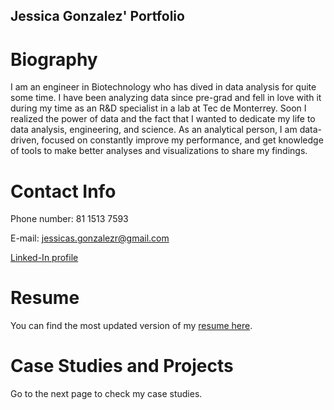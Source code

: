 ## Jessica Gonzalez' Portfolio

# Biography
I am an engineer in Biotechnology who has dived in data analysis for quite some time. I have been analyzing data since pre-grad and fell in love with it during my time as an R&D specialist in a lab at Tec de Monterrey. Soon I realized the power of data and the fact that I wanted to dedicate my life to data analysis, engineering, and science.
As an analytical person, I am data-driven, focused on constantly improve my performance, and get knowledge of tools to make better analyses and visualizations to share my findings.

# Contact Info
Phone number:  81 1513 7593

E-mail: jessicas.gonzalezr@gmail.com

[Linked-In profile](https://www.linkedin.com/in/jessica-gonzalez-97920149/)

# Resume
You can find the most updated version of my [resume here](https://docs.google.com/document/d/1k7i5eW0aztkoCV3j5dZlA3qTKjWgAF8DZ7jHxB0J8ys/edit?usp=sharing).

# Case Studies and Projects
Go to the next page to check my case studies.
